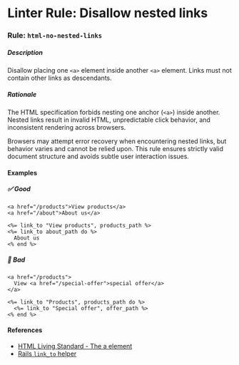 # Linter Rule: Disallow nested links

### Rule: `html-no-nested-links`

##### Description

Disallow placing one `<a>` element inside another `<a>` element. Links must not contain other links as descendants.

##### Rationale

The HTML specification forbids nesting one anchor (`<a>`) inside another. Nested links result in invalid HTML, unpredictable click behavior, and inconsistent rendering across browsers.

Browsers may attempt error recovery when encountering nested links, but behavior varies and cannot be relied upon. This rule ensures strictly valid document structure and avoids subtle user interaction issues.

#### Examples

##### ✅ Good

```html+erb
<a href="/products">View products</a>
<a href="/about">About us</a>

<%= link_to "View products", products_path %>
<%= link_to about_path do %>
  About us
<% end %>
```

##### 🚫 Bad

```html+erb
<a href="/products">
  View <a href="/special-offer">special offer</a>
</a>

<%= link_to "Products", products_path do %>
  <%= link_to "Special offer", offer_path %>
<% end %>
```

#### References

* [HTML Living Standard - The a element](https://html.spec.whatwg.org/multipage/text-level-semantics.html#the-a-element)
* [Rails `link_to` helper](https://api.rubyonrails.org/classes/ActionView/Helpers/UrlHelper.html#method-i-link_to)
